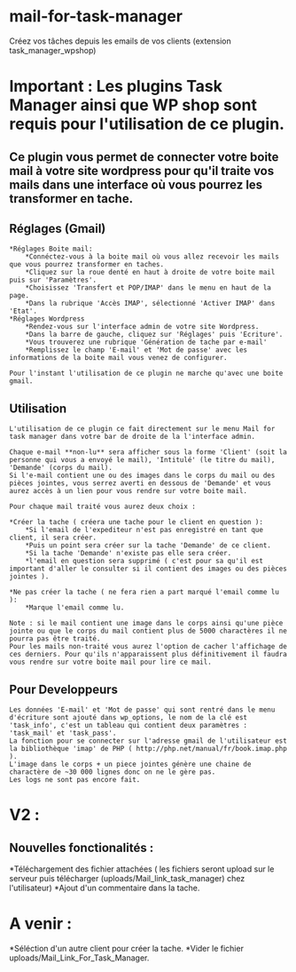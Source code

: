# mail-for-task-manager
Créez vos tâches depuis les emails de vos clients (extension task_manager_wpshop)

# Important : Les plugins Task Manager ainsi que WP shop sont requis pour l'utilisation de ce plugin. #

## Ce plugin vous permet de connecter votre boite mail à votre site wordpress pour qu'il traite vos mails dans une interface où vous pourrez les transformer en tache.

## Réglages (Gmail) ##

	*Réglages Boite mail:
		*Connéctez-vous à la boite mail où vous allez recevoir les mails que vous pourrez transformer en taches.
		*Cliquez sur la roue denté en haut à droite de votre boite mail puis sur 'Paramètres'.
		*Choisissez 'Transfert et POP/IMAP' dans le menu en haut de la page.
		*Dans la rubrique 'Accès IMAP', sélectionné 'Activer IMAP' dans 'Etat'.
	*Réglages Wordpress
		*Rendez-vous sur l'interface admin de votre site Wordpress.
		*Dans la barre de gauche, cliquez sur 'Réglages' puis 'Ecriture'.
		*Vous trouverez une rubrique 'Génération de tache par e-mail'
		*Remplissez le champ 'E-mail' et 'Mot de passe' avec les informations de la boite mail vous venez de configurer.

	Pour l'instant l'utilisation de ce plugin ne marche qu'avec une boite gmail.

## Utilisation ##

	L'utilisation de ce plugin ce fait directement sur le menu Mail for task manager dans votre bar de droite de la l'interface admin.

	Chaque e-mail **non-lu** sera afficher sous la forme 'Client' (soit la personne qui vous a envoyé le mail), 'Intitulé' (le titre du mail), 'Demande' (corps du mail).
	Si l'e-mail contient une ou des images dans le corps du mail ou des pièces jointes, vous serrez averti en dessous de 'Demande' et vous aurez accès à un lien pour vous rendre sur votre boite mail.

	Pour chaque mail traité vous aurez deux choix :

	*Créer la tache ( créera une tache pour le client en question ):
		*Si l'email de l'expediteur n'est pas enregistré en tant que client, il sera créer.
		*Puis un point sera créer sur la tache 'Demande' de ce client.
		*Si la tache 'Demande' n'existe pas elle sera créer.
		*l'email en question sera supprimé ( c'est pour sa qu'il est important d'aller le consulter si il contient des images ou des pièces jointes ).

	*Ne pas créer la tache ( ne fera rien a part marqué l'email comme lu ):
		*Marque l'email comme lu.

	Note : si le mail contient une image dans le corps ainsi qu'une pièce jointe ou que le corps du mail contient plus de 5000 charactères il ne pourra pas être traité.
	Pour les mails non-traité vous aurez l'option de cacher l'affichage de ces derniers. Pour qu'ils n'apparaissent plus définitivement il faudra vous rendre sur votre boite mail pour lire ce mail.
## Pour Developpeurs

	Les données 'E-mail' et 'Mot de passe' qui sont rentré dans le menu d'écriture sont ajouté dans wp_options, le nom de la clé est 'task_info', c'est un tableau qui contient deux paramètres : 'task_mail' et 'task_pass'.
	La fonction pour se connecter sur l'adresse gmail de l'utilisateur est la bibliothèque 'imap' de PHP ( http://php.net/manual/fr/book.imap.php	).
	L'image dans le corps + un piece jointes génère une chaine de charactère de ~30 000 lignes donc on ne le gère pas.
	Les logs ne sont pas encore fait.

# V2 :

## Nouvelles fonctionalités :

*Téléchargement des fichier attachées ( les fichiers seront upload sur le serveur puis télécharger (uploads/Mail_link_task_manager) chez l'utilisateur)
*Ajout d'un commentaire dans la tache.

# A venir :

*Séléction d'un autre client pour créer la tache.
*Vider le fichier uploads/Mail_Link_For_Task_Manager.
